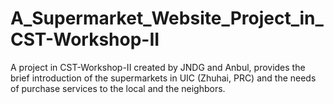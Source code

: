 # A_Supermarket_Website_Project_in_CST-Workshop-II
A project in CST-Workshop-II created by JNDG and Anbul, provides the brief introduction of the supermarkets in UIC (Zhuhai, PRC) and the needs of  purchase services to the local and the neighbors.
